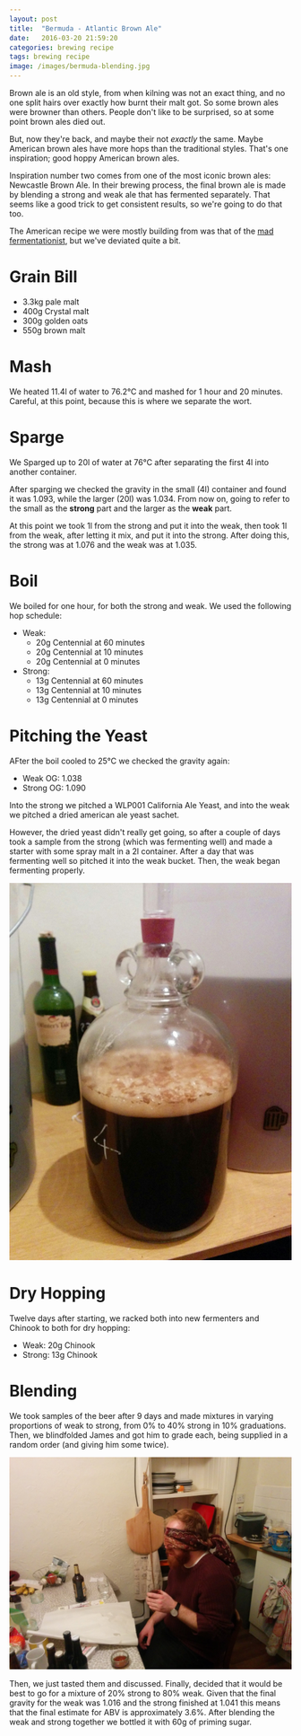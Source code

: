 ```yaml
---
layout: post
title:  "Bermuda - Atlantic Brown Ale"
date:   2016-03-20 21:59:20
categories: brewing recipe
tags: brewing recipe
image: /images/bermuda-blending.jpg
---
```


Brown ale is an old style, from when kilning was not an exact thing, and no
one split hairs over exactly how burnt their malt got. So some brown ales
were
browner than others. People don't like to be surprised, so at some point
brown ales died out.

But, now they're back, and maybe their not _exactly_ the same. Maybe
American brown ales have more hops than the traditional styles. That's one
inspiration; good hoppy American brown ales.

Inspiration number two comes from one of the most iconic brown ales:
Newcastle Brown Ale. In their brewing process, the final brown ale is made
by blending a strong and weak ale that has fermented separately. That
seems like a good trick to get consistent results, so we're going to do
that too.

The American recipe we were mostly building from was that of the [mad
fermentationist][mad], but we've deviated quite a bit.

Grain Bill
==========

* 3.3kg pale malt
* 400g Crystal malt
* 300g golden oats
* 550g brown malt

Mash
====

We heated 11.4l of water to 76.2°C and mashed for 1 hour and 20 minutes.
Careful, at this point, because this is where we separate the wort.

Sparge
======

We Sparged up to 20l of water at 76°C after separating the first 4l into
another container. 

After sparging we checked the gravity in the small (4l) container and found
it was 1.093, while the larger (20l) was 1.034. From now on, going to refer
to the small as the __strong__ part and the larger as the __weak__ part.

At this point we took 1l from the strong and put it into the weak, then
took 1l from the weak, after letting it mix, and put it into the strong.
After doing this, the strong was at 1.076 and the weak was at 1.035.

Boil
====

We boiled for one hour, for both the strong and weak. We used the following
hop schedule:

* Weak:
    * 20g Centennial at 60 minutes
    * 20g Centennial at 10 minutes
    * 20g Centennial at 0 minutes
* Strong:
    * 13g Centennial at 60 minutes
    * 13g Centennial at 10 minutes
    * 13g Centennial at 0 minutes

Pitching the Yeast
==================

AFter the boil cooled to 25°C we checked the gravity again:

* Weak OG: 1.038
* Strong OG: 1.090

Into the strong we pitched a WLP001 California Ale Yeast, and into the weak
we pitched a dried american ale yeast sachet.

However, the dried yeast didn't really get going, so after a couple of
days took a sample from the strong (which was fermenting well) and made a
starter with some spray malt in a 2l container. After a day that was
fermenting well so pitched it into the weak bucket. Then, the weak began
fermenting properly.

![](/images/bermuda-fermenting.jpg)

Dry Hopping
===========

Twelve days after starting, we racked both into new fermenters and Chinook
to both for dry hopping:

* Weak: 20g Chinook
* Strong: 13g Chinook

Blending
========

We took samples of the beer after 9 days and made mixtures in varying
proportions of weak to strong, from 0% to 40% strong in 10% graduations.
Then, we blindfolded James and got him to grade each, being supplied in a
random order (and giving him some twice).

![](/images/bermuda-james.jpg)

Then, we just tasted them and discussed. Finally, decided that it would be
best to go for a mixture of 20% strong to 80% weak. Given that the final
gravity for the weak was 1.016 and the strong finished at 1.041 this means
that the final estimate for ABV is approximately 3.6%. After blending the
weak and strong together we bottled it with 60g of priming sugar.

[mad]: http://www.themadfermentationist.com/2009/03/hoppy-brown-ale-india-brown-ale.html
